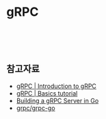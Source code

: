 # gRPC  

<br/><br/><br/>

## 참고자료  

* [gRPC | Introduction to gRPC](https://grpc.io/docs/what-is-grpc/introduction/)  
* [gRPC | Basics tutorial](https://grpc.io/docs/languages/go/basics/)  
* [Building a gRPC Server in Go](https://sahansera.dev/building-grpc-server-go/)  
* [grpc/grpc-go](https://github.com/grpc/grpc-go)  

